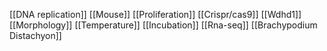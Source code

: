 [[DNA replication]]
[[Mouse]]
[[Proliferation]]
[[Crispr/cas9]]
[[Wdhd1]]
[[Morphology]]
[[Temperature]]
[[Incubation]]
[[Rna-seq]]
[[Brachypodium Distachyon]]
